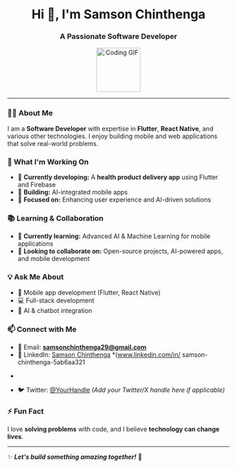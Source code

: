 <h1 align="center">Hi 👋, I'm Samson Chinthenga</h1>
<h3 align="center">A Passionate Software Developer</h3>

<p align="center">
  <img src="https://media.giphy.com/media/lXHwJv89PvdN200Anr/giphy.gif?cid=790b7611fpdu2hjcvmnyfs04b8f1oogmauofbg3rjyjvo4si&ep=v1_gifs_search&rid=giphy.gif&ct=g" width="100vw" height="100vh" alt="Coding GIF">
</p>

---

### 👨‍💻 About Me  
I am a **Software Developer** with expertise in **Flutter**, **React Native**, and various other technologies. I enjoy building mobile and web applications that solve real-world problems.

### 🚀 What I'm Working On  
- 🔭 **Currently developing:** A **health product delivery app** using Flutter and Firebase  
- 📱 **Building:** AI-integrated mobile apps  
- 🎯 **Focused on:** Enhancing user experience and AI-driven solutions  

### 📚 Learning & Collaboration  
- 🌱 **Currently learning:** Advanced AI & Machine Learning for mobile applications  
- 👯 **Looking to collaborate on:** Open-source projects, AI-powered apps, and mobile development  

### 💡 Ask Me About  
- 📱 Mobile app development (Flutter, React Native)  
- 💻 Full-stack development  
- 🤖 AI & chatbot integration  

### 📫 Connect with Me  
- 📧 Email: **samsonchinthenga29@gmail.com**  
- 💼 LinkedIn: [Samson Chinthenga](#) *(www.linkedin.com/in/
samson-chinthenga-5ab6aa321
*  
- 🐦 Twitter: [@YourHandle](#) *(Add your Twitter/X handle here if applicable)*  

### ⚡ Fun Fact  
I love **solving problems** with code, and I believe **technology can change lives**.  

---

✨ **_Let's build something amazing together!_** 🚀
